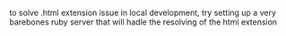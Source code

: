 to solve .html extension issue in local development, try setting up
a very barebones ruby server that will hadle the resolving of the
html extension

